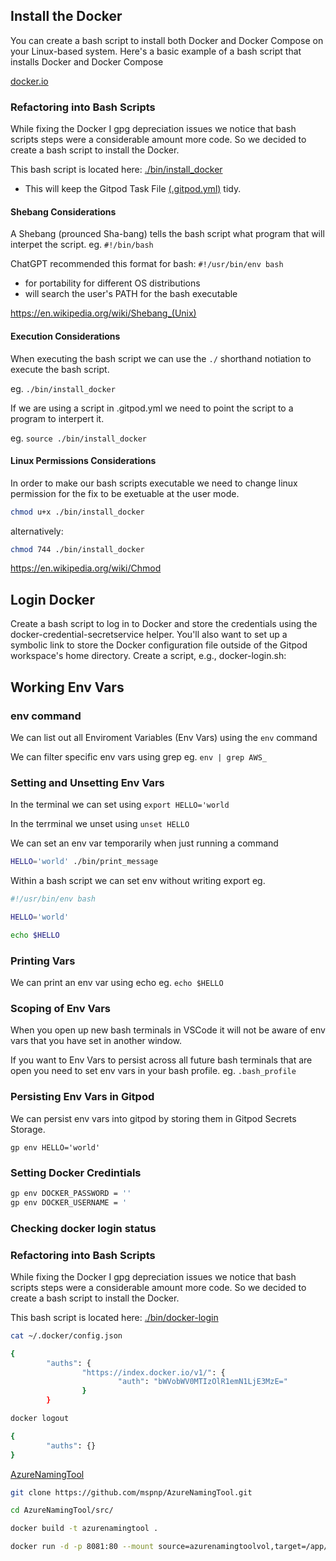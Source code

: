 

## Install the Docker

You can create a bash script to install both Docker and Docker Compose on your Linux-based system. Here's a basic example of a bash script that installs Docker and Docker Compose

[docker.io](https://docs.docker.com/engine/install/ubuntu/)



### Refactoring into Bash Scripts
While fixing the Docker I gpg depreciation issues we notice that bash scripts steps were a considerable amount more code. So we decided to create a bash script to install the Docker.

This bash script is located here: [./bin/install_docker](./bin/install_docker)

* This will keep the Gitpod Task File [(.gitpod.yml)](.gitpod.yml) tidy.


#### Shebang Considerations

A Shebang (prounced Sha-bang) tells the bash script what program that will interpet the script. eg. `#!/bin/bash`

ChatGPT recommended this format for bash: `#!/usr/bin/env bash`

- for portability for different OS distributions 
-  will search the user's PATH for the bash executable

https://en.wikipedia.org/wiki/Shebang_(Unix)

#### Execution Considerations

When executing the bash script we can use the `./` shorthand notiation to execute the bash script.

eg. `./bin/install_docker`

If we are using a script in .gitpod.yml  we need to point the script to a program to interpert it.

eg. `source ./bin/install_docker`

#### Linux Permissions Considerations

In order to make our bash scripts executable we need to change linux permission for the fix to be exetuable at the user mode.

```sh
chmod u+x ./bin/install_docker
```

alternatively:

```sh
chmod 744 ./bin/install_docker
```

https://en.wikipedia.org/wiki/Chmod


## Login Docker 

Create a bash script to log in to Docker and store the credentials using the docker-credential-secretservice helper. You'll also want to set up a symbolic link to store the Docker configuration file outside of the Gitpod workspace's home directory. Create a script, e.g., docker-login.sh:

## Working Env Vars

### env command

We can list out all Enviroment Variables (Env Vars) using the `env` command

We can filter specific env vars using grep eg. `env | grep AWS_`

### Setting and Unsetting Env Vars

In the terminal we can set using `export HELLO='world`

In the terrminal we unset using `unset HELLO`

We can set an env var temporarily when just running a command

```sh
HELLO='world' ./bin/print_message
```
Within a bash script we can set env without writing export eg.

```sh
#!/usr/bin/env bash

HELLO='world'

echo $HELLO
```

### Printing Vars

We can print an env var using echo eg. `echo $HELLO`

### Scoping of Env Vars

When you open up new bash terminals in VSCode it will not be aware of env vars that you have set in another window.

If you want to Env Vars to persist across all future bash terminals that are open you need to set env vars in your bash profile. eg. `.bash_profile`

### Persisting Env Vars in Gitpod

We can persist env vars into gitpod by storing them in Gitpod Secrets Storage.

```
gp env HELLO='world'
```

### Setting Docker Credintials 

```sh
gp env DOCKER_PASSWORD = ''
gp env DOCKER_USERNAME = '
```

### Checking docker login status

### Refactoring into Bash Scripts
While fixing the Docker I gpg depreciation issues we notice that bash scripts steps were a considerable amount more code. So we decided to create a bash script to install the Docker.

This bash script is located here: [./bin/docker-login](./bin/docker-login)

```sh
cat ~/.docker/config.json
```

```sh
{
        "auths": {
                "https://index.docker.io/v1/": {
                        "auth": "bWVobWV0MTIzOlR1emN1LjE3MzE="
                }
        }
```
```sh
docker logout
```

```sh
{
        "auths": {}
}
```

[AzureNamingTool](https://github.com/mspnp/AzureNamingTool/wiki#installation)


```sh
git clone https://github.com/mspnp/AzureNamingTool.git
```

```sh
cd AzureNamingTool/src/
```

```sh
docker build -t azurenamingtool .
```

```sh
docker run -d -p 8081:80 --mount source=azurenamingtoolvol,target=/app/settings azurenamingtool:latest
```
